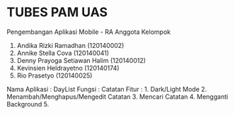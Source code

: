 # TUBES PAM UAS
Pengembangan Aplikasi Mobile - RA
Anggota Kelompok
1. Andika Rizki Ramadhan (120140002)		
2. Annike Stella Cova (120140041)		
3. Denny Prayoga Setiawan Halim (120140012)		
4. Kevinsien Heldrayetno (120140174)		
5. Rio Prasetyo (120140025)		

Nama Aplikasi : DayList
Fungsi        : Catatan
Fitur         : 1. Dark/Light Mode
                2. Menambah/Menghapus/Mengedit Catatan
                3. Mencari Catatan
                4. Mengganti Background
                5.
